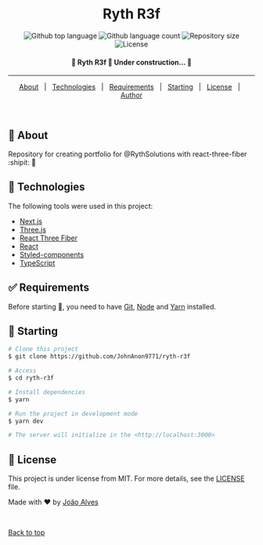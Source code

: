 <div align="center" id="top">

&#xa0;

  <!-- <a href="https://r3fryth2.netlify.app">Demo</a> -->
</div>

<h1 align="center">Ryth R3f</h1>

<p align="center">
  <img alt="Github top language" src="https://img.shields.io/github/languages/top/JohnAnon9771/ryth-r3f?color=56BEB8">

  <img alt="Github language count" src="https://img.shields.io/github/languages/count/JohnAnon9771/ryth-r3f?color=56BEB8">

  <img alt="Repository size" src="https://img.shields.io/github/repo-size/JohnAnon9771/ryth-r3f?color=56BEB8">

  <img alt="License" src="https://img.shields.io/github/license/JohnAnon9771/ryth-r3f?color=56BEB8">
</p>

<!-- Status -->

<h4 align="center">
	🚧  Ryth R3f 🚀 Under construction...  🚧
</h4>

<hr>

<p align="center">
  <a href="#dart-about">About</a> &#xa0; | &#xa0;
  <a href="#rocket-technologies">Technologies</a> &#xa0; | &#xa0;
  <a href="#white_check_mark-requirements">Requirements</a> &#xa0; | &#xa0;
  <a href="#checkered_flag-starting">Starting</a> &#xa0; | &#xa0;
  <a href="#memo-license">License</a> &#xa0; | &#xa0;
  <a href="https://github.com/JohnAnon9771" target="_blank">Author</a>
</p>

<br>

## :dart: About

Repository for creating portfolio for @RythSolutions with react-three-fiber :shipit: :rocket:

## :rocket: Technologies

The following tools were used in this project:

- [Next.js](https://nextjs.org/)
- [Three.js](https://threejs.org)
- [React Three Fiber](https://github.com/pmndrs/react-three-fiber)
- [React](https://pt-br.reactjs.org/)
- [Styled-components](https://styled-components.com/)
- [TypeScript](https://www.typescriptlang.org/)

## :white_check_mark: Requirements

Before starting :checkered_flag:, you need to have [Git](https://git-scm.com), [Node](https://nodejs.org/en/) and [Yarn](https://yarnpkg.com/) installed.

## :checkered_flag: Starting

```bash
# Clone this project
$ git clone https://github.com/JohnAnon9771/ryth-r3f

# Access
$ cd ryth-r3f

# Install dependencies
$ yarn

# Run the project in development mode
$ yarn dev

# The server will initialize in the <http://localhost:3000>
```

## :memo: License

This project is under license from MIT. For more details, see the [LICENSE](LICENSE.md) file.

Made with :heart: by <a href="https://github.com/JohnAnon9771" target="_blank">João Alves</a>

&#xa0;

<a href="#top">Back to top</a>
